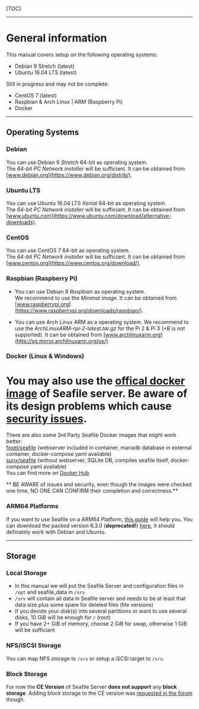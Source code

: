 [TOC]

---
# General information

This manual covers setup on the following operating systems:

* Debian 9 Stretch (latest)
* Ubuntu 16.04 LTS (latest)

Still in progress and may not be complete:

* CentOS 7 (latest)
* Raspbian & Arch Linux | ARM (Raspberry Pi)
* Docker

---

## Operating Systems
### Debian
You can use Debian 9 *Stretch* 64-bit as operating system.  
The *64-bit PC Network installer* will be sufficiant. It can be obtained from [www.debian.org](https://www.debian.org/distrib/). 

### Ubuntu LTS
You can use Ubuntu 16.04 LTS *Xenial* 64-bit as operating system.  
The *64-bit PC Network installer* will be sufficiant. It can be obtained from [www.ubuntu.com](https://www.ubuntu.com/download/alternative-downloads). 

### CentOS
You can use CentOS 7 64-bit as operating system.  
The *64-bit PC Network installer* will be sufficiant. It can be obtained from [www.centos.org](https://www.centos.org/download/). 

### Raspbian (Raspberry Pi)
* You can use Debian 9 *Raspbian* as operating system.   
We recommend to use the *Minimal image*. It can be obtained from [www.raspberrypi.org](https://www.raspberrypi.org/downloads/raspbian/).

* You can use Arch Linux ARM as a operating system.
We recommend to use the *ArchLinuxARM-rpi-2-latest.tar.gz* for the Pi 2 & Pi 3 (+B is not supported). It can be obtained from [www.archlinuxarm.org](http://sg.mirror.archlinuxarm.org/os/).

### Docker (Linux & Windows)
You may also use the [offical docker image](https://hub.docker.com/r/seafileltd/seafile/) of Seafile server. Be aware of its design problems which cause [security issues](https://forum.seafile.com/t/docker-migration/6732/4).  
=======

There are also some 3rd Party Seafile Docker images that might work better:  
[foxel/seafile](https://hub.docker.com/r/foxel/seafile/) (webserver included in container, mariadb database in external container, docker-compose yaml available)  
[sunx/seafile](https://hub.docker.com/r/sunx/seafile/) (without webserver, SQLite DB, compiles seafile itself, docker-compose yaml available)  
You can find more on [Docker Hub](https://hub.docker.com).

** BE AWARE of issues and security, even though the images were checked one time, NO ONE CAN CONFIRM their completion and correctness.**

### ARM64 Platforms
If you want to use Seafile on a ARM64 Platform, [this guide](https://forum.seafile.com/t/compilation-arm64-done/6170) will help you. You can download 
the packed version 6.3.0 (**deprecated!**) [here](https://cdn.iklive.eu/tcb13/2018/seafile-server_6.3.0_arm64.tar.gz), it should definately work with Debian and Ubuntu.

---

## Storage
### Local Storage

* In this manual we will put the Seafile Server and configuration files in `/opt` and seafile_data in `/srv`
* `/srv` will contain all data in Seafile server and needs to be at least that data size plus some spare for deleted files (file versions)
* If you devide your disk(s) into several partitions or want to use several disks, 10 GiB will be enough for `/` (root)
* If you have 2+ GiB of memory, choose 2 GiB for swap, otherwise 1 GiB will be sufficiant

### NFS/iSCSI Storage
You can map NFS storage to `/srv` or setup a iSCSI target to `/srv`.

### Block Storage
For now the **CE Version** of Seafile Server **does not support** any **block storage**. Adding block storage to the CE version was [requested in the forum](https://forum.seafile.com/t/add-s3-custom-base-bucket-option-make-available-to-ce/) though.
